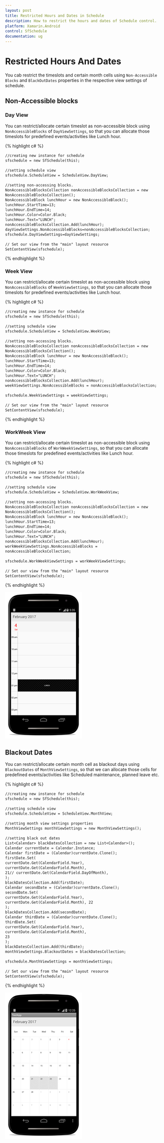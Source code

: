 ```yaml
---
layout: post
title: Restricted Hours and Dates in Schedule
description: How to restrict the hours and dates of Schedule control.
platform: Xamarin.Android
control: SfSchedule
documentation: ug
---
```


# Restricted Hours And Dates 

You cab restrict the timeslots and certain month cells using `Non-Accessible Blocks` and `BlackOutDates` properties in the respective view settings of schedule.

## Non-Accessible blocks

### Day View

You can restrict/allocate certain timeslot as non-accessible block using `NonAccessibleBlocks` of `DayViewSettings`, so that you can allocate those timeslots for predefined events/activities like Lunch hour.

{% highlight c# %}

	//creating new instance for schedule
	sfschedule = new SfSchedule(this);
	
	//setting schedule view
	sfschedule.ScheduleView = ScheduleView.DayView;

	//setting non-accessing blocks.
	NonAccessibleBlocksCollection nonAccessibleBlocksCollection = new NonAccessibleBlocksCollection();
	NonAccessibleBlock lunchHour = new NonAccessibleBlock();
	lunchHour.StartTime=13;
	lunchHour.EndTime=14;
	lunchHour.Color=Color.Black;
	lunchHour.Text="LUNCH";
	nonAccessibleBlocksCollection.Add(lunchHour);
	dayViewSettings.NonAccessibleBlocks=nonAccessibleBlocksCollection;
	sfschedule.DayViewSettings=dayViewSettings;

	// Set our view from the "main" layout resource
	SetContentView(sfschedule);

{% endhighlight %}

### Week View

You can restrict/allocate certain timeslot as non-accessible block using `NonAccessibleBlocks` of `WeekViewSettings`, so that you can allocate those timeslots for predefined events/activities like Lunch hour.

{% highlight c# %}

	//creating new instance for schedule
	sfschedule = new SfSchedule(this);

	//setting schedule view
	sfschedule.ScheduleView = ScheduleView.WeekView;

	//setting non-accessing blocks.
	NonAccessibleBlocksCollection nonAccessibleBlocksCollection = new NonAccessibleBlocksCollection();
	NonAccessibleBlock lunchHour = new NonAccessibleBlock();
	lunchHour.StartTime=13;
	lunchHour.EndTime=14;
	lunchHour.Color=Color.Black;
	lunchHour.Text="LUNCH";
	nonAccessibleBlocksCollection.Add(lunchHour);
	weekViewSettings.NonAccessibleBlocks = nonAccessibleBlocksCollection;

	sfschedule.WeekViewSettings = weekViewSettings;

	// Set our view from the "main" layout resource
	SetContentView(sfschedule);

{% endhighlight %}

### WorkWeek View

You can restrict/allocate certain timeslot as non-accessible block using `NonAccessibleBlocks` of `WorkWeekViewSettings`, so that you can allocate those timeslots for predefined events/activities like Lunch hour.

{% highlight c# %}

	//creating new instance for schedule
	sfschedule = new SfSchedule(this);

	//setting schedule view
	sfschedule.ScheduleView = ScheduleView.WorkWeekView;

	//setting non-accessing blocks.
	NonAccessibleBlocksCollection nonAccessibleBlocksCollection = new NonAccessibleBlocksCollection();
	NonAccessibleBlock lunchHour = new NonAccessibleBlock();
	lunchHour.StartTime=13;
	lunchHour.EndTime=14;
	lunchHour.Color=Color.Black;
	lunchHour.Text="LUNCH";
	nonAccessibleBlocksCollection.Add(lunchHour);
	workWeekViewSettings.NonAccessibleBlocks = nonAccessibleBlocksCollection;

	sfschedule.WorkWeekViewSettings = workWeekViewSettings;

	// Set our view from the "main" layout resource
	SetContentView(sfschedule);

{% endhighlight %}

![](RestrictedHoursandDates_images/NonAccessibleBlock_Day.png)

## Blackout Dates

You can restrict/allocate certain month cell as blackout days using `BlackoutDates` of `MonthViewSettings`, so that we can allocate those cells for predefined events/activities like Scheduled maintenance, planned leave etc.

{% highlight c# %}

	//creating new instance for schedule
	sfschedule = new SfSchedule(this);

	//setting schedule view
	sfschedule.ScheduleView = ScheduleView.MonthView;

	//setting month view settings properties
	MonthViewSettings monthViewSettings = new MonthViewSettings();

	//setting black out dates
	List<Calendar> blackDatesCollection = new List<Calendar>();
	Calendar currentDate = Calendar.Instance;
	Calendar firstDate = (Calendar)currentDate.Clone();
	firstDate.Set(
	currentDate.Get(CalendarField.Year),
	currentDate.Get(CalendarField.Month),
	21// currentDate.Get(CalendarField.DayOfMonth),
	);
	blackDatesCollection.Add(firstDate);
	Calendar secondDate = (Calendar)currentDate.Clone();
	secondDate.Set(
	currentDate.Get(CalendarField.Year),
	currentDate.Get(CalendarField.Month), 22
	);
	blackDatesCollection.Add(secondDate);
	Calendar thirdDate = (Calendar)currentDate.Clone();
	thirdDate.Set(
	currentDate.Get(CalendarField.Year),
	currentDate.Get(CalendarField.Month),
	23
	);
	blackDatesCollection.Add(thirdDate);
	monthViewSettings.BlackoutDates = blackDatesCollection;

	sfschedule.MonthViewSettings = monthViewSettings;

	// Set our view from the "main" layout resource
	SetContentView(sfschedule);

{% endhighlight %}

![](RestrictedHoursandDates_images/BlackOutDates.png)